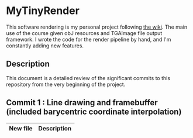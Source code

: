 # MyTinyRender

This software rendering is my personal project following [the wiki](https://github.com/ssloy/tinyrenderer). The main use of the course given obJ resources and TGAImage file output framework. I wrote the code for the render pipeline by hand, and I'm constantly adding new features.

## Description
This document is a detailed review of the significant commits to this repository from the very beginning of the project. 

## Commit 1 : Line drawing and framebuffer (included barycentric coordinate interpolation)
| New file | Description |
| :-----------------------|:-------------------------|

